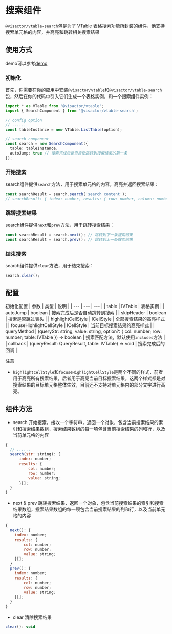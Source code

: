 # 搜索组件

`@visactor/vtable-search`包是为了 VTable 表格搜索功能所封装的组件，他支持搜索单元格的内容，并高亮和跳转相关搜索结果

## 使用方式

demo可以参考[demo](/vtable/demo/search/search-component)

### 初始化
首先，你需要在你的应用中安装`@visactor/vtable`和`@visactor/vtable-search`包，然后在你的代码中引入它们生成一个表格实例，和一个搜索组件实例：

```ts
import * as VTable from '@visactor/vtable';
import { SearchComponent } from '@visactor/vtable-search';

// config option
// ......
const tableInstance = new VTable.ListTable(option);

// search component
const search = new SearchComponent({
  table: tableInstance,
  autoJump: true // 搜索完成后是否自动跳转到搜索结果的第一条
});
```

### 开始搜索
search组件提供`search`方法，用于搜索单元格的内容，高亮并返回搜索结果：

```ts
const searchResult = search.search('search content');
// searchResult: { index: number, results: { row: number, column: number }[] }
```

### 跳转搜索结果
search组件提供`next`和`prev`方法，用于跳转搜索结果：

```ts
const searchResult = search.next(); // 跳转到下一条搜索结果
const searchResult = search.prev(); // 跳转到上一条搜索结果
```

### 结束搜索
search组件提供`clear`方法，用于结束搜索：

```ts
search.clear();
```

## 配置
初始化配置
| 参数 | 类型 | 说明 |
| --- | --- | --- |
| table | IVTable | 表格实例 |
| autoJump | boolean | 搜索完成后是否自动跳转到搜索 |
| skipHeader | boolean | 搜索是否跳过表头 |
| highlightCellStyle | ICellStyle | 全部搜索结果的高亮样式 |
| focuseHighlightCellStyle | ICellStyle | 当前目标搜索结果的高亮样式 |
| queryMethod | (queryStr: string, value: string, option?: { col: number; row: number; table: IVTable }) => boolean | 搜索匹配方法，默认使用`includes`方法 |
| callback | (queryResult: QueryResult, table: IVTable) => void | 搜索完成后的回调 |

注意

* `highlightCellStyle`和`focuseHighlightCellStyle`是两个不同的样式，前者用于高亮所有搜索结果，后者用于高亮当前目标搜索结果，这两个样式都是对搜索结果的目标单元格整体生效，目前还不支持对单元格内的部分文字进行高亮。

## 组件方法

* search 开始搜索，接收一个字符串，返回一个对象，包含当前搜索结果的索引和搜索结果数组，搜索结果数组的每一项包含当前搜索结果的列和行，以及当前单元格的内容
```js
{
  // ......
  search(str: string): {
      index: number;
      results: {
          col: number;
          row: number;
          value: string;
      }[];
  }
}
```

* next & prev 跳转搜索结果，返回一个对象，包含当前搜索结果的索引和搜索结果数组，搜索结果数组的每一项包含当前搜索结果的列和行，以及当前单元格的内容
```js
{
  next(): {
    index: number;
    results: {
        col: number;
        row: number;
        value: string;
    }[];
  }
  prev(): {
    index: number;
    results: {
        col: number;
        row: number;
        value: string;
    }[];
  }
}
```

* clear 清除搜索结果
```js
clear(): void
```
